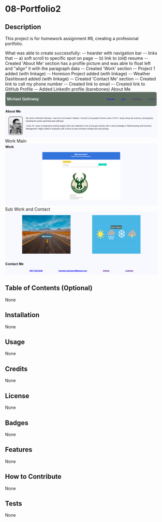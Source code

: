 # 08-Portfolio2
## Description
This project is for homework assignment #8, creating a profesional portfolio.

What was able to create successfully:
    -- hearder with navigation bar
    -- links that
        -- a) soft scroll to specific spot on page
        -- b) link to (old) resume
    -- Created 'About Me' section has a profile picture and was able to float left and "align" it with the paragraph data
    -- Created 'Work' section
        -- Project 1 added (with linkage)
        -- Horeison Project added (with linkage)
        -- Weather Dashboard added (with linkage)
    -- Created 'Contact Me' section
        -- Created link to call my phone number
        -- Created link to email
        -- Created link to GitHub Profile
        -- Added LinkedIn profile (barebones)
About Me
![image](https://github.com/gallm1/Portfolio2/blob/main/assets/images/Portfolio_About_Me.png)
Work Main
![image](https://github.com/gallm1/Portfolio2/blob/main/assets/images/Work_Main.png)
Sub Work and Contact
![image](https://github.com/gallm1/Portfolio2/blob/main/assets/images/Sub_Work_Contact_Me.png)

## Table of Contents (Optional)
None
## Installation
None
## Usage
None
## Credits
None
## License
None
## Badges
None
## Features
None
## How to Contribute
None
## Tests
None
